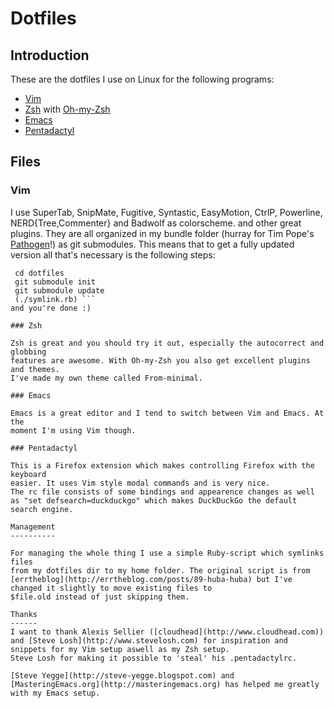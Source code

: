 Dotfiles
========

Introduction
------------

These are the dotfiles I use on Linux for the following programs:

* [Vim](http://www.vim.org)
* [Zsh](http://www.zsh.org) with [Oh-my-Zsh](http://www.github.com/robbyrussell/oh-my-zsh)
* [Emacs](http://www.gnu.org/emacs)
* [Pentadactyl](http://dactyl.sourceforge.net/pentadactyl)

Files
-----

### Vim

I use SuperTab, SnipMate, Fugitive, Syntastic, EasyMotion, CtrlP, Powerline, NERD{Tree,Commenter} and Badwolf as colorscheme.
and other great plugins. They are all organized in my bundle folder
(hurray for Tim Pope's [Pathogen](http://www.github.com/tpope/vim-pathogen)!) as git submodules. This means that to get a fully updated version all that's necessary is the following steps:
   ``` git clone https://github.com/AndreasFrom/dotfiles
    cd dotfiles
    git submodule init
    git submodule update
    (./symlink.rb) ```
and you're done :)

### Zsh

Zsh is great and you should try it out, especially the autocorrect and globbing
features are awesome. With Oh-my-Zsh you also get excellent plugins and themes.
I've made my own theme called From-minimal.

### Emacs

Emacs is a great editor and I tend to switch between Vim and Emacs. At the
moment I'm using Vim though.

### Pentadactyl

This is a Firefox extension which makes controlling Firefox with the keyboard
easier. It uses Vim style modal commands and is very nice.
The rc file consists of some bindings and appearence changes as well
as "set defsearch=duckduckgo" which makes DuckDuckGo the default search engine.

Management
----------

For managing the whole thing I use a simple Ruby-script which symlinks files
from my dotfiles dir to my home folder. The original script is from
[errtheblog](http://errtheblog.com/posts/89-huba-huba) but I've changed it slightly to move existing files to
$file.old instead of just skipping them.

Thanks
------
I want to thank Alexis Sellier ([cloudhead](http://www.cloudhead.com)) and [Steve Losh](http://www.stevelosh.com) for inspiration and snippets for my Vim setup aswell as my Zsh setup.
Steve Losh for making it possible to 'steal' his .pentadactylrc.

[Steve Yegge](http://steve-yegge.blogspot.com) and [MasteringEmacs.org](http://masteringemacs.org) has helped me greatly with my Emacs setup.
